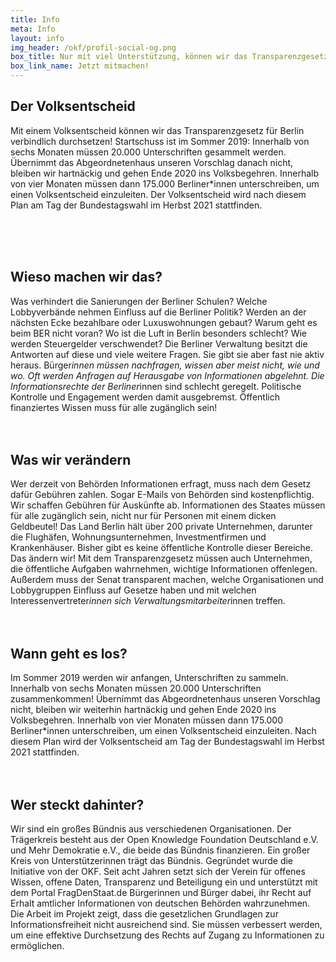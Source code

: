```yaml
---
title: Info
meta: Info
layout: info
img_header: /okf/profil-social-og.png
box_title: Nur mit viel Unterstützung, können wir das Transparenzgesetz auf den Weg bringen! Wir freuen uns auf deine Unterstützung!
box_link_name: Jetzt mitmachen!
---
```


## Der Volksentscheid
Mit einem Volksentscheid können wir das Transparenzgesetz für Berlin verbindlich durchsetzen! Startschuss ist im Sommer 2019: Innerhalb von sechs Monaten müssen 20.000 Unterschriften gesammelt werden. Übernimmt das Abgeordnetenhaus unseren Vorschlag danach nicht, bleiben wir hartnäckig und gehen Ende 2020 ins Volksbegehren. Innerhalb von vier Monaten müssen dann 175.000 Berliner*innen unterschreiben, um einen Volksentscheid einzuleiten. Der Volksentscheid wird nach diesem Plan am Tag der Bundestagswahl im Herbst 2021 stattfinden.

<br><br><br>
## Wieso machen wir das?
Was verhindert die Sanierungen der Berliner Schulen? Welche Lobbyverbände nehmen Einfluss auf die Berliner Politik? Werden an der nächsten Ecke bezahlbare oder Luxuswohnungen
gebaut? Warum geht es beim BER nicht voran? Wo ist die Luft in Berlin besonders schlecht? Wie werden Steuergelder verschwendet? Die Berliner Verwaltung besitzt die Antworten auf diese und viele weitere Fragen. Sie gibt sie aber fast nie aktiv heraus. Bürger*innen müssen nachfragen, wissen aber meist nicht, wie und wo. Oft werden Anfragen auf Herausgabe von Informationen abgelehnt. Die Informationsrechte der Berliner*innen sind schlecht geregelt. Politische Kontrolle und Engagement werden damit ausgebremst. Öffentlich finanziertes Wissen muss für alle zugänglich sein!
<br><br><br>
## Was wir verändern
Wer derzeit von Behörden Informationen erfragt, muss nach dem Gesetz dafür Gebühren zahlen. Sogar E-Mails von Behörden sind kostenpflichtig. Wir schaffen Gebühren für Auskünfte ab. Informationen des Staates müssen für alle zugänglich sein, nicht nur für Personen mit einem dicken Geldbeutel! Das Land Berlin hält über 200 private Unternehmen, darunter die Flughäfen, Wohnungsunternehmen, Investmentfirmen und Krankenhäuser. Bisher gibt es keine öffentliche Kontrolle dieser Bereiche. Das ändern wir! Mit dem Transparenzgesetz müssen auch Unternehmen, die öffentliche Aufgaben wahrnehmen, wichtige Informationen offenlegen. Außerdem muss der Senat transparent machen, welche Organisationen und Lobbygruppen Einfluss auf Gesetze haben und mit welchen Interessenvertreter*innen sich Verwaltungsmitarbeiter*innen treffen.
<br><br><br>
## Wann geht es los?
Im Sommer 2019 werden wir anfangen, Unterschriften zu sammeln. Innerhalb von sechs Monaten müssen 20.000 Unterschriften zusammenkommen! Übernimmt das Abgeordnetenhaus unseren Vorschlag nicht, bleiben wir weiterhin hartnäckig und gehen Ende 2020 ins Volksbegehren. Innerhalb von vier Monaten müssen dann 175.000 Berliner*innen unterschreiben, um einen Volksentscheid einzuleiten. Nach diesem Plan wird der Volksentscheid am Tag der Bundestagswahl im Herbst 2021 stattfinden.
<br><br><br>
## Wer steckt dahinter?

Wir sind ein großes Bündnis aus verschiedenen Organisationen. Der Trägerkreis besteht aus der Open Knowledge Foundation Deutschland e.V. und Mehr Demokratie e.V., die beide das Bündnis finanzieren. Ein großer Kreis von Unterstützerinnen trägt das Bündnis.
Gegründet wurde die Initiative von der OKF. Seit acht  Jahren setzt sich der Verein für offenes Wissen, offene Daten, Transparenz und Beteiligung ein und unterstützt mit dem Portal FragDenStaat.de Bürgerinnen und Bürger dabei, ihr Recht auf Erhalt amtlicher Informationen von deutschen Behörden wahrzunehmen. Die Arbeit im Projekt zeigt, dass die gesetzlichen Grundlagen zur Informationsfreiheit nicht ausreichend sind. Sie müssen verbessert werden, um eine effektive Durchsetzung des Rechts auf Zugang zu Informationen zu ermöglichen.
